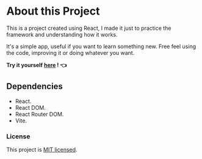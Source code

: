 
# About this Project
This is a project created using React, I made it just to practice the framework and understanding how it works.

It's a simple app, useful if you want to learn something new. Free feel using the code, improving it or doing whatever you want. 

**Try it yourself [here](example.com) ! 👈**

## Dependencies

 - React.
 - React DOM.
 - React Router DOM.
 - Vite.

### License

This project is [MIT licensed](https://github.com/carlosb-dev/flashcards-app/blob/main/LICENSE).
